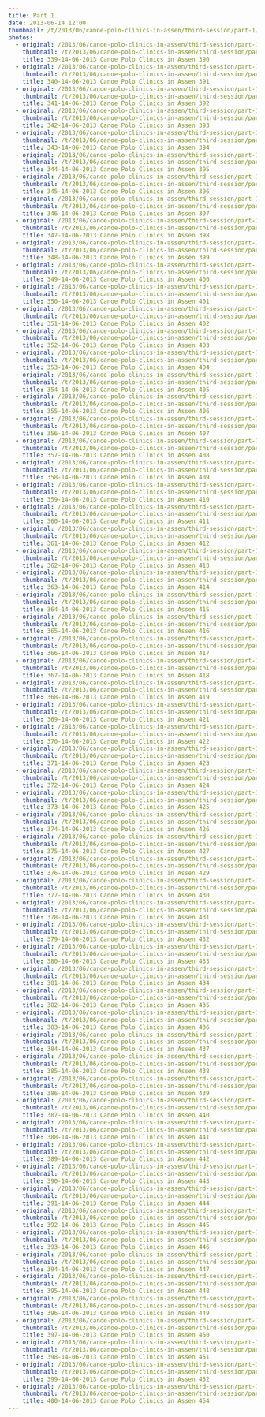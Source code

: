```yaml
---
title: Part 1.
date: 2013-06-14 12:00
thumbnail: /t/2013/06/canoe-polo-clinics-in-assen/third-session/part-1/339-14-06-2013-canoe-polo-clinics-in-assen-390.jpg
photos:
  - original: /2013/06/canoe-polo-clinics-in-assen/third-session/part-1/339-14-06-2013-canoe-polo-clinics-in-assen-390.jpg
    thumbnail: /t/2013/06/canoe-polo-clinics-in-assen/third-session/part-1/339-14-06-2013-canoe-polo-clinics-in-assen-390.jpg
    title: 339-14-06-2013 Canoe Polo Clinics in Assen 390
  - original: /2013/06/canoe-polo-clinics-in-assen/third-session/part-1/340-14-06-2013-canoe-polo-clinics-in-assen-391.jpg
    thumbnail: /t/2013/06/canoe-polo-clinics-in-assen/third-session/part-1/340-14-06-2013-canoe-polo-clinics-in-assen-391.jpg
    title: 340-14-06-2013 Canoe Polo Clinics in Assen 391
  - original: /2013/06/canoe-polo-clinics-in-assen/third-session/part-1/341-14-06-2013-canoe-polo-clinics-in-assen-392.jpg
    thumbnail: /t/2013/06/canoe-polo-clinics-in-assen/third-session/part-1/341-14-06-2013-canoe-polo-clinics-in-assen-392.jpg
    title: 341-14-06-2013 Canoe Polo Clinics in Assen 392
  - original: /2013/06/canoe-polo-clinics-in-assen/third-session/part-1/342-14-06-2013-canoe-polo-clinics-in-assen-393.jpg
    thumbnail: /t/2013/06/canoe-polo-clinics-in-assen/third-session/part-1/342-14-06-2013-canoe-polo-clinics-in-assen-393.jpg
    title: 342-14-06-2013 Canoe Polo Clinics in Assen 393
  - original: /2013/06/canoe-polo-clinics-in-assen/third-session/part-1/343-14-06-2013-canoe-polo-clinics-in-assen-394.jpg
    thumbnail: /t/2013/06/canoe-polo-clinics-in-assen/third-session/part-1/343-14-06-2013-canoe-polo-clinics-in-assen-394.jpg
    title: 343-14-06-2013 Canoe Polo Clinics in Assen 394
  - original: /2013/06/canoe-polo-clinics-in-assen/third-session/part-1/344-14-06-2013-canoe-polo-clinics-in-assen-395.jpg
    thumbnail: /t/2013/06/canoe-polo-clinics-in-assen/third-session/part-1/344-14-06-2013-canoe-polo-clinics-in-assen-395.jpg
    title: 344-14-06-2013 Canoe Polo Clinics in Assen 395
  - original: /2013/06/canoe-polo-clinics-in-assen/third-session/part-1/345-14-06-2013-canoe-polo-clinics-in-assen-396.jpg
    thumbnail: /t/2013/06/canoe-polo-clinics-in-assen/third-session/part-1/345-14-06-2013-canoe-polo-clinics-in-assen-396.jpg
    title: 345-14-06-2013 Canoe Polo Clinics in Assen 396
  - original: /2013/06/canoe-polo-clinics-in-assen/third-session/part-1/346-14-06-2013-canoe-polo-clinics-in-assen-397.jpg
    thumbnail: /t/2013/06/canoe-polo-clinics-in-assen/third-session/part-1/346-14-06-2013-canoe-polo-clinics-in-assen-397.jpg
    title: 346-14-06-2013 Canoe Polo Clinics in Assen 397
  - original: /2013/06/canoe-polo-clinics-in-assen/third-session/part-1/347-14-06-2013-canoe-polo-clinics-in-assen-398.jpg
    thumbnail: /t/2013/06/canoe-polo-clinics-in-assen/third-session/part-1/347-14-06-2013-canoe-polo-clinics-in-assen-398.jpg
    title: 347-14-06-2013 Canoe Polo Clinics in Assen 398
  - original: /2013/06/canoe-polo-clinics-in-assen/third-session/part-1/348-14-06-2013-canoe-polo-clinics-in-assen-399.jpg
    thumbnail: /t/2013/06/canoe-polo-clinics-in-assen/third-session/part-1/348-14-06-2013-canoe-polo-clinics-in-assen-399.jpg
    title: 348-14-06-2013 Canoe Polo Clinics in Assen 399
  - original: /2013/06/canoe-polo-clinics-in-assen/third-session/part-1/349-14-06-2013-canoe-polo-clinics-in-assen-400.jpg
    thumbnail: /t/2013/06/canoe-polo-clinics-in-assen/third-session/part-1/349-14-06-2013-canoe-polo-clinics-in-assen-400.jpg
    title: 349-14-06-2013 Canoe Polo Clinics in Assen 400
  - original: /2013/06/canoe-polo-clinics-in-assen/third-session/part-1/350-14-06-2013-canoe-polo-clinics-in-assen-401.jpg
    thumbnail: /t/2013/06/canoe-polo-clinics-in-assen/third-session/part-1/350-14-06-2013-canoe-polo-clinics-in-assen-401.jpg
    title: 350-14-06-2013 Canoe Polo Clinics in Assen 401
  - original: /2013/06/canoe-polo-clinics-in-assen/third-session/part-1/351-14-06-2013-canoe-polo-clinics-in-assen-402.jpg
    thumbnail: /t/2013/06/canoe-polo-clinics-in-assen/third-session/part-1/351-14-06-2013-canoe-polo-clinics-in-assen-402.jpg
    title: 351-14-06-2013 Canoe Polo Clinics in Assen 402
  - original: /2013/06/canoe-polo-clinics-in-assen/third-session/part-1/352-14-06-2013-canoe-polo-clinics-in-assen-403.jpg
    thumbnail: /t/2013/06/canoe-polo-clinics-in-assen/third-session/part-1/352-14-06-2013-canoe-polo-clinics-in-assen-403.jpg
    title: 352-14-06-2013 Canoe Polo Clinics in Assen 403
  - original: /2013/06/canoe-polo-clinics-in-assen/third-session/part-1/353-14-06-2013-canoe-polo-clinics-in-assen-404.jpg
    thumbnail: /t/2013/06/canoe-polo-clinics-in-assen/third-session/part-1/353-14-06-2013-canoe-polo-clinics-in-assen-404.jpg
    title: 353-14-06-2013 Canoe Polo Clinics in Assen 404
  - original: /2013/06/canoe-polo-clinics-in-assen/third-session/part-1/354-14-06-2013-canoe-polo-clinics-in-assen-405.jpg
    thumbnail: /t/2013/06/canoe-polo-clinics-in-assen/third-session/part-1/354-14-06-2013-canoe-polo-clinics-in-assen-405.jpg
    title: 354-14-06-2013 Canoe Polo Clinics in Assen 405
  - original: /2013/06/canoe-polo-clinics-in-assen/third-session/part-1/355-14-06-2013-canoe-polo-clinics-in-assen-406.jpg
    thumbnail: /t/2013/06/canoe-polo-clinics-in-assen/third-session/part-1/355-14-06-2013-canoe-polo-clinics-in-assen-406.jpg
    title: 355-14-06-2013 Canoe Polo Clinics in Assen 406
  - original: /2013/06/canoe-polo-clinics-in-assen/third-session/part-1/356-14-06-2013-canoe-polo-clinics-in-assen-407.jpg
    thumbnail: /t/2013/06/canoe-polo-clinics-in-assen/third-session/part-1/356-14-06-2013-canoe-polo-clinics-in-assen-407.jpg
    title: 356-14-06-2013 Canoe Polo Clinics in Assen 407
  - original: /2013/06/canoe-polo-clinics-in-assen/third-session/part-1/357-14-06-2013-canoe-polo-clinics-in-assen-408.jpg
    thumbnail: /t/2013/06/canoe-polo-clinics-in-assen/third-session/part-1/357-14-06-2013-canoe-polo-clinics-in-assen-408.jpg
    title: 357-14-06-2013 Canoe Polo Clinics in Assen 408
  - original: /2013/06/canoe-polo-clinics-in-assen/third-session/part-1/358-14-06-2013-canoe-polo-clinics-in-assen-409.jpg
    thumbnail: /t/2013/06/canoe-polo-clinics-in-assen/third-session/part-1/358-14-06-2013-canoe-polo-clinics-in-assen-409.jpg
    title: 358-14-06-2013 Canoe Polo Clinics in Assen 409
  - original: /2013/06/canoe-polo-clinics-in-assen/third-session/part-1/359-14-06-2013-canoe-polo-clinics-in-assen-410.jpg
    thumbnail: /t/2013/06/canoe-polo-clinics-in-assen/third-session/part-1/359-14-06-2013-canoe-polo-clinics-in-assen-410.jpg
    title: 359-14-06-2013 Canoe Polo Clinics in Assen 410
  - original: /2013/06/canoe-polo-clinics-in-assen/third-session/part-1/360-14-06-2013-canoe-polo-clinics-in-assen-411.jpg
    thumbnail: /t/2013/06/canoe-polo-clinics-in-assen/third-session/part-1/360-14-06-2013-canoe-polo-clinics-in-assen-411.jpg
    title: 360-14-06-2013 Canoe Polo Clinics in Assen 411
  - original: /2013/06/canoe-polo-clinics-in-assen/third-session/part-1/361-14-06-2013-canoe-polo-clinics-in-assen-412.jpg
    thumbnail: /t/2013/06/canoe-polo-clinics-in-assen/third-session/part-1/361-14-06-2013-canoe-polo-clinics-in-assen-412.jpg
    title: 361-14-06-2013 Canoe Polo Clinics in Assen 412
  - original: /2013/06/canoe-polo-clinics-in-assen/third-session/part-1/362-14-06-2013-canoe-polo-clinics-in-assen-413.jpg
    thumbnail: /t/2013/06/canoe-polo-clinics-in-assen/third-session/part-1/362-14-06-2013-canoe-polo-clinics-in-assen-413.jpg
    title: 362-14-06-2013 Canoe Polo Clinics in Assen 413
  - original: /2013/06/canoe-polo-clinics-in-assen/third-session/part-1/363-14-06-2013-canoe-polo-clinics-in-assen-414.jpg
    thumbnail: /t/2013/06/canoe-polo-clinics-in-assen/third-session/part-1/363-14-06-2013-canoe-polo-clinics-in-assen-414.jpg
    title: 363-14-06-2013 Canoe Polo Clinics in Assen 414
  - original: /2013/06/canoe-polo-clinics-in-assen/third-session/part-1/364-14-06-2013-canoe-polo-clinics-in-assen-415.jpg
    thumbnail: /t/2013/06/canoe-polo-clinics-in-assen/third-session/part-1/364-14-06-2013-canoe-polo-clinics-in-assen-415.jpg
    title: 364-14-06-2013 Canoe Polo Clinics in Assen 415
  - original: /2013/06/canoe-polo-clinics-in-assen/third-session/part-1/365-14-06-2013-canoe-polo-clinics-in-assen-416.jpg
    thumbnail: /t/2013/06/canoe-polo-clinics-in-assen/third-session/part-1/365-14-06-2013-canoe-polo-clinics-in-assen-416.jpg
    title: 365-14-06-2013 Canoe Polo Clinics in Assen 416
  - original: /2013/06/canoe-polo-clinics-in-assen/third-session/part-1/366-14-06-2013-canoe-polo-clinics-in-assen-417.jpg
    thumbnail: /t/2013/06/canoe-polo-clinics-in-assen/third-session/part-1/366-14-06-2013-canoe-polo-clinics-in-assen-417.jpg
    title: 366-14-06-2013 Canoe Polo Clinics in Assen 417
  - original: /2013/06/canoe-polo-clinics-in-assen/third-session/part-1/367-14-06-2013-canoe-polo-clinics-in-assen-418.jpg
    thumbnail: /t/2013/06/canoe-polo-clinics-in-assen/third-session/part-1/367-14-06-2013-canoe-polo-clinics-in-assen-418.jpg
    title: 367-14-06-2013 Canoe Polo Clinics in Assen 418
  - original: /2013/06/canoe-polo-clinics-in-assen/third-session/part-1/368-14-06-2013-canoe-polo-clinics-in-assen-419.jpg
    thumbnail: /t/2013/06/canoe-polo-clinics-in-assen/third-session/part-1/368-14-06-2013-canoe-polo-clinics-in-assen-419.jpg
    title: 368-14-06-2013 Canoe Polo Clinics in Assen 419
  - original: /2013/06/canoe-polo-clinics-in-assen/third-session/part-1/369-14-06-2013-canoe-polo-clinics-in-assen-421.jpg
    thumbnail: /t/2013/06/canoe-polo-clinics-in-assen/third-session/part-1/369-14-06-2013-canoe-polo-clinics-in-assen-421.jpg
    title: 369-14-06-2013 Canoe Polo Clinics in Assen 421
  - original: /2013/06/canoe-polo-clinics-in-assen/third-session/part-1/370-14-06-2013-canoe-polo-clinics-in-assen-422.jpg
    thumbnail: /t/2013/06/canoe-polo-clinics-in-assen/third-session/part-1/370-14-06-2013-canoe-polo-clinics-in-assen-422.jpg
    title: 370-14-06-2013 Canoe Polo Clinics in Assen 422
  - original: /2013/06/canoe-polo-clinics-in-assen/third-session/part-1/371-14-06-2013-canoe-polo-clinics-in-assen-423.jpg
    thumbnail: /t/2013/06/canoe-polo-clinics-in-assen/third-session/part-1/371-14-06-2013-canoe-polo-clinics-in-assen-423.jpg
    title: 371-14-06-2013 Canoe Polo Clinics in Assen 423
  - original: /2013/06/canoe-polo-clinics-in-assen/third-session/part-1/372-14-06-2013-canoe-polo-clinics-in-assen-424.jpg
    thumbnail: /t/2013/06/canoe-polo-clinics-in-assen/third-session/part-1/372-14-06-2013-canoe-polo-clinics-in-assen-424.jpg
    title: 372-14-06-2013 Canoe Polo Clinics in Assen 424
  - original: /2013/06/canoe-polo-clinics-in-assen/third-session/part-1/373-14-06-2013-canoe-polo-clinics-in-assen-425.jpg
    thumbnail: /t/2013/06/canoe-polo-clinics-in-assen/third-session/part-1/373-14-06-2013-canoe-polo-clinics-in-assen-425.jpg
    title: 373-14-06-2013 Canoe Polo Clinics in Assen 425
  - original: /2013/06/canoe-polo-clinics-in-assen/third-session/part-1/374-14-06-2013-canoe-polo-clinics-in-assen-426.jpg
    thumbnail: /t/2013/06/canoe-polo-clinics-in-assen/third-session/part-1/374-14-06-2013-canoe-polo-clinics-in-assen-426.jpg
    title: 374-14-06-2013 Canoe Polo Clinics in Assen 426
  - original: /2013/06/canoe-polo-clinics-in-assen/third-session/part-1/375-14-06-2013-canoe-polo-clinics-in-assen-427.jpg
    thumbnail: /t/2013/06/canoe-polo-clinics-in-assen/third-session/part-1/375-14-06-2013-canoe-polo-clinics-in-assen-427.jpg
    title: 375-14-06-2013 Canoe Polo Clinics in Assen 427
  - original: /2013/06/canoe-polo-clinics-in-assen/third-session/part-1/376-14-06-2013-canoe-polo-clinics-in-assen-429.jpg
    thumbnail: /t/2013/06/canoe-polo-clinics-in-assen/third-session/part-1/376-14-06-2013-canoe-polo-clinics-in-assen-429.jpg
    title: 376-14-06-2013 Canoe Polo Clinics in Assen 429
  - original: /2013/06/canoe-polo-clinics-in-assen/third-session/part-1/377-14-06-2013-canoe-polo-clinics-in-assen-430.jpg
    thumbnail: /t/2013/06/canoe-polo-clinics-in-assen/third-session/part-1/377-14-06-2013-canoe-polo-clinics-in-assen-430.jpg
    title: 377-14-06-2013 Canoe Polo Clinics in Assen 430
  - original: /2013/06/canoe-polo-clinics-in-assen/third-session/part-1/378-14-06-2013-canoe-polo-clinics-in-assen-431.jpg
    thumbnail: /t/2013/06/canoe-polo-clinics-in-assen/third-session/part-1/378-14-06-2013-canoe-polo-clinics-in-assen-431.jpg
    title: 378-14-06-2013 Canoe Polo Clinics in Assen 431
  - original: /2013/06/canoe-polo-clinics-in-assen/third-session/part-1/379-14-06-2013-canoe-polo-clinics-in-assen-432.jpg
    thumbnail: /t/2013/06/canoe-polo-clinics-in-assen/third-session/part-1/379-14-06-2013-canoe-polo-clinics-in-assen-432.jpg
    title: 379-14-06-2013 Canoe Polo Clinics in Assen 432
  - original: /2013/06/canoe-polo-clinics-in-assen/third-session/part-1/380-14-06-2013-canoe-polo-clinics-in-assen-433.jpg
    thumbnail: /t/2013/06/canoe-polo-clinics-in-assen/third-session/part-1/380-14-06-2013-canoe-polo-clinics-in-assen-433.jpg
    title: 380-14-06-2013 Canoe Polo Clinics in Assen 433
  - original: /2013/06/canoe-polo-clinics-in-assen/third-session/part-1/381-14-06-2013-canoe-polo-clinics-in-assen-434.jpg
    thumbnail: /t/2013/06/canoe-polo-clinics-in-assen/third-session/part-1/381-14-06-2013-canoe-polo-clinics-in-assen-434.jpg
    title: 381-14-06-2013 Canoe Polo Clinics in Assen 434
  - original: /2013/06/canoe-polo-clinics-in-assen/third-session/part-1/382-14-06-2013-canoe-polo-clinics-in-assen-435.jpg
    thumbnail: /t/2013/06/canoe-polo-clinics-in-assen/third-session/part-1/382-14-06-2013-canoe-polo-clinics-in-assen-435.jpg
    title: 382-14-06-2013 Canoe Polo Clinics in Assen 435
  - original: /2013/06/canoe-polo-clinics-in-assen/third-session/part-1/383-14-06-2013-canoe-polo-clinics-in-assen-436.jpg
    thumbnail: /t/2013/06/canoe-polo-clinics-in-assen/third-session/part-1/383-14-06-2013-canoe-polo-clinics-in-assen-436.jpg
    title: 383-14-06-2013 Canoe Polo Clinics in Assen 436
  - original: /2013/06/canoe-polo-clinics-in-assen/third-session/part-1/384-14-06-2013-canoe-polo-clinics-in-assen-437.jpg
    thumbnail: /t/2013/06/canoe-polo-clinics-in-assen/third-session/part-1/384-14-06-2013-canoe-polo-clinics-in-assen-437.jpg
    title: 384-14-06-2013 Canoe Polo Clinics in Assen 437
  - original: /2013/06/canoe-polo-clinics-in-assen/third-session/part-1/385-14-06-2013-canoe-polo-clinics-in-assen-438.jpg
    thumbnail: /t/2013/06/canoe-polo-clinics-in-assen/third-session/part-1/385-14-06-2013-canoe-polo-clinics-in-assen-438.jpg
    title: 385-14-06-2013 Canoe Polo Clinics in Assen 438
  - original: /2013/06/canoe-polo-clinics-in-assen/third-session/part-1/386-14-06-2013-canoe-polo-clinics-in-assen-439.jpg
    thumbnail: /t/2013/06/canoe-polo-clinics-in-assen/third-session/part-1/386-14-06-2013-canoe-polo-clinics-in-assen-439.jpg
    title: 386-14-06-2013 Canoe Polo Clinics in Assen 439
  - original: /2013/06/canoe-polo-clinics-in-assen/third-session/part-1/387-14-06-2013-canoe-polo-clinics-in-assen-440.jpg
    thumbnail: /t/2013/06/canoe-polo-clinics-in-assen/third-session/part-1/387-14-06-2013-canoe-polo-clinics-in-assen-440.jpg
    title: 387-14-06-2013 Canoe Polo Clinics in Assen 440
  - original: /2013/06/canoe-polo-clinics-in-assen/third-session/part-1/388-14-06-2013-canoe-polo-clinics-in-assen-441.jpg
    thumbnail: /t/2013/06/canoe-polo-clinics-in-assen/third-session/part-1/388-14-06-2013-canoe-polo-clinics-in-assen-441.jpg
    title: 388-14-06-2013 Canoe Polo Clinics in Assen 441
  - original: /2013/06/canoe-polo-clinics-in-assen/third-session/part-1/389-14-06-2013-canoe-polo-clinics-in-assen-442.jpg
    thumbnail: /t/2013/06/canoe-polo-clinics-in-assen/third-session/part-1/389-14-06-2013-canoe-polo-clinics-in-assen-442.jpg
    title: 389-14-06-2013 Canoe Polo Clinics in Assen 442
  - original: /2013/06/canoe-polo-clinics-in-assen/third-session/part-1/390-14-06-2013-canoe-polo-clinics-in-assen-443.jpg
    thumbnail: /t/2013/06/canoe-polo-clinics-in-assen/third-session/part-1/390-14-06-2013-canoe-polo-clinics-in-assen-443.jpg
    title: 390-14-06-2013 Canoe Polo Clinics in Assen 443
  - original: /2013/06/canoe-polo-clinics-in-assen/third-session/part-1/391-14-06-2013-canoe-polo-clinics-in-assen-444.jpg
    thumbnail: /t/2013/06/canoe-polo-clinics-in-assen/third-session/part-1/391-14-06-2013-canoe-polo-clinics-in-assen-444.jpg
    title: 391-14-06-2013 Canoe Polo Clinics in Assen 444
  - original: /2013/06/canoe-polo-clinics-in-assen/third-session/part-1/392-14-06-2013-canoe-polo-clinics-in-assen-445.jpg
    thumbnail: /t/2013/06/canoe-polo-clinics-in-assen/third-session/part-1/392-14-06-2013-canoe-polo-clinics-in-assen-445.jpg
    title: 392-14-06-2013 Canoe Polo Clinics in Assen 445
  - original: /2013/06/canoe-polo-clinics-in-assen/third-session/part-1/393-14-06-2013-canoe-polo-clinics-in-assen-446.jpg
    thumbnail: /t/2013/06/canoe-polo-clinics-in-assen/third-session/part-1/393-14-06-2013-canoe-polo-clinics-in-assen-446.jpg
    title: 393-14-06-2013 Canoe Polo Clinics in Assen 446
  - original: /2013/06/canoe-polo-clinics-in-assen/third-session/part-1/394-14-06-2013-canoe-polo-clinics-in-assen-447.jpg
    thumbnail: /t/2013/06/canoe-polo-clinics-in-assen/third-session/part-1/394-14-06-2013-canoe-polo-clinics-in-assen-447.jpg
    title: 394-14-06-2013 Canoe Polo Clinics in Assen 447
  - original: /2013/06/canoe-polo-clinics-in-assen/third-session/part-1/395-14-06-2013-canoe-polo-clinics-in-assen-448.jpg
    thumbnail: /t/2013/06/canoe-polo-clinics-in-assen/third-session/part-1/395-14-06-2013-canoe-polo-clinics-in-assen-448.jpg
    title: 395-14-06-2013 Canoe Polo Clinics in Assen 448
  - original: /2013/06/canoe-polo-clinics-in-assen/third-session/part-1/396-14-06-2013-canoe-polo-clinics-in-assen-449.jpg
    thumbnail: /t/2013/06/canoe-polo-clinics-in-assen/third-session/part-1/396-14-06-2013-canoe-polo-clinics-in-assen-449.jpg
    title: 396-14-06-2013 Canoe Polo Clinics in Assen 449
  - original: /2013/06/canoe-polo-clinics-in-assen/third-session/part-1/397-14-06-2013-canoe-polo-clinics-in-assen-450.jpg
    thumbnail: /t/2013/06/canoe-polo-clinics-in-assen/third-session/part-1/397-14-06-2013-canoe-polo-clinics-in-assen-450.jpg
    title: 397-14-06-2013 Canoe Polo Clinics in Assen 450
  - original: /2013/06/canoe-polo-clinics-in-assen/third-session/part-1/398-14-06-2013-canoe-polo-clinics-in-assen-451.jpg
    thumbnail: /t/2013/06/canoe-polo-clinics-in-assen/third-session/part-1/398-14-06-2013-canoe-polo-clinics-in-assen-451.jpg
    title: 398-14-06-2013 Canoe Polo Clinics in Assen 451
  - original: /2013/06/canoe-polo-clinics-in-assen/third-session/part-1/399-14-06-2013-canoe-polo-clinics-in-assen-452.jpg
    thumbnail: /t/2013/06/canoe-polo-clinics-in-assen/third-session/part-1/399-14-06-2013-canoe-polo-clinics-in-assen-452.jpg
    title: 399-14-06-2013 Canoe Polo Clinics in Assen 452
  - original: /2013/06/canoe-polo-clinics-in-assen/third-session/part-1/400-14-06-2013-canoe-polo-clinics-in-assen-454.jpg
    thumbnail: /t/2013/06/canoe-polo-clinics-in-assen/third-session/part-1/400-14-06-2013-canoe-polo-clinics-in-assen-454.jpg
    title: 400-14-06-2013 Canoe Polo Clinics in Assen 454
---
```

